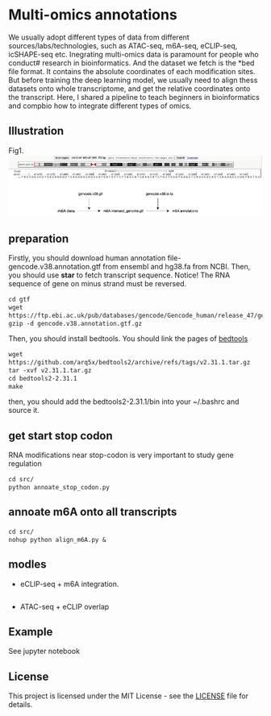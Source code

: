 # Multi-omics annotations
We usually adopt different types of data from different sources/labs/technologies, such as ATAC-seq, m6A-seq, eCLIP-seq, icSHAPE-seq etc. Inegrating multi-omics data is paramount for people who conduct# research in bioinformatics. And the dataset we fetch is the *bed file format. It contains the absolute coordinates of each modification sites. But before training the deep learning model, we usually need to align thess datasets onto whole transcriptome, and get the relative coordinates onto the transcript. Here, I shared a pipeline to teach beginners in bioinformatics and compbio how to integrate different types of omics.

## Illustration
Fig1.    
![Annoate m6A sites on genome](./images/m6A_genome.drawio.png)
## preparation
Firstly, you should download human annotation file-gencode.v38.annotation.gtf from ensembl and hg38.fa from NCBI. 
Then, you should use **star** to fetch transcript sequence. Notice! The RNA sequence of gene on minus strand must be reversed.   
```
cd gtf
wget https://ftp.ebi.ac.uk/pub/databases/gencode/Gencode_human/release_47/gencode.v47.chr_patch_hapl_scaff.annotation.gtf.gz
gzip -d gencode.v38.annotation.gtf.gz
```
Then, you should install bedtools. You should link the pages of [bedtools](https://github.com/arq5x/bedtools2/releases)
```
wget https://github.com/arq5x/bedtools2/archive/refs/tags/v2.31.1.tar.gz
tar -xvf v2.31.1.tar.gz
cd bedtools2-2.31.1
make
```
then, you should add the bedtools2-2.31.1/bin into your ~/.bashrc and source it. 

## get start stop codon
RNA modifications near stop-codon is very important to study gene regulation
```
cd src/
python annoate_stop_codon.py
```
## annoate m6A onto all transcripts
```
cd src/
nohup python align_m6A.py &
```

## modles
- eCLIP-seq + m6A integration.
```

```
- ATAC-seq + eCLIP overlap

## Example
See jupyter notebook

## License

This project is licensed under the MIT License - see the [LICENSE](LICENSE) file for details.
